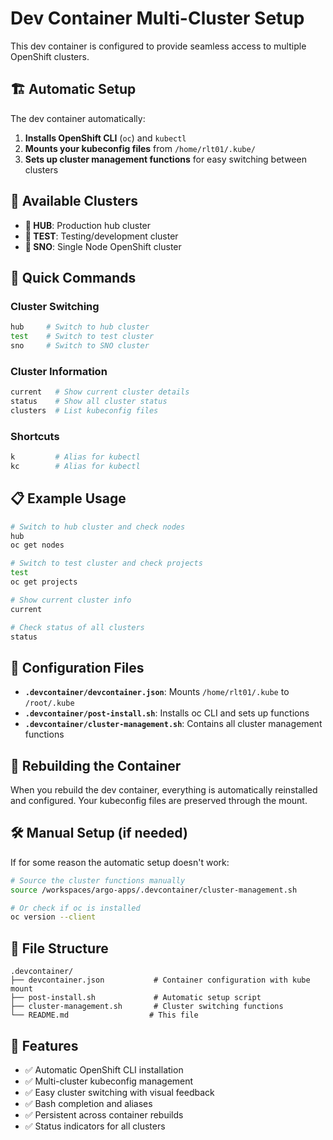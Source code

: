 # Dev Container Multi-Cluster Setup

This dev container is configured to provide seamless access to multiple OpenShift clusters.

## 🏗️ Automatic Setup

The dev container automatically:

1. **Installs OpenShift CLI** (`oc`) and `kubectl`
2. **Mounts your kubeconfig files** from `/home/rlt01/.kube/`
3. **Sets up cluster management functions** for easy switching between clusters

## 🎯 Available Clusters

- **🏢 HUB**: Production hub cluster
- **🧪 TEST**: Testing/development cluster
- **📱 SNO**: Single Node OpenShift cluster

## 🚀 Quick Commands

### Cluster Switching

```bash
hub     # Switch to hub cluster
test    # Switch to test cluster
sno     # Switch to SNO cluster
```

### Cluster Information

```bash
current   # Show current cluster details
status    # Show all cluster status
clusters  # List kubeconfig files
```

### Shortcuts

```bash
k         # Alias for kubectl
kc        # Alias for kubectl
```

## 📋 Example Usage

```bash
# Switch to hub cluster and check nodes
hub
oc get nodes

# Switch to test cluster and check projects
test
oc get projects

# Show current cluster info
current

# Check status of all clusters
status
```

## 🔧 Configuration Files

- **`.devcontainer/devcontainer.json`**: Mounts `/home/rlt01/.kube` to `/root/.kube`
- **`.devcontainer/post-install.sh`**: Installs oc CLI and sets up functions
- **`.devcontainer/cluster-management.sh`**: Contains all cluster management functions

## 🔄 Rebuilding the Container

When you rebuild the dev container, everything is automatically reinstalled and configured. Your kubeconfig files are preserved through the mount.

## 🛠️ Manual Setup (if needed)

If for some reason the automatic setup doesn't work:

```bash
# Source the cluster functions manually
source /workspaces/argo-apps/.devcontainer/cluster-management.sh

# Or check if oc is installed
oc version --client
```

## 📁 File Structure

```
.devcontainer/
├── devcontainer.json           # Container configuration with kube mount
├── post-install.sh             # Automatic setup script
├── cluster-management.sh       # Cluster switching functions
└── README.md                  # This file
```

## 🎉 Features

- ✅ Automatic OpenShift CLI installation
- ✅ Multi-cluster kubeconfig management
- ✅ Easy cluster switching with visual feedback
- ✅ Bash completion and aliases
- ✅ Persistent across container rebuilds
- ✅ Status indicators for all clusters
